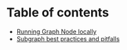 # Table of contents

* [Running Graph Node locally](README.md)
* [Subgraph best practices and pitfalls](subgraph-best-practices-and-pitfalls.md)
